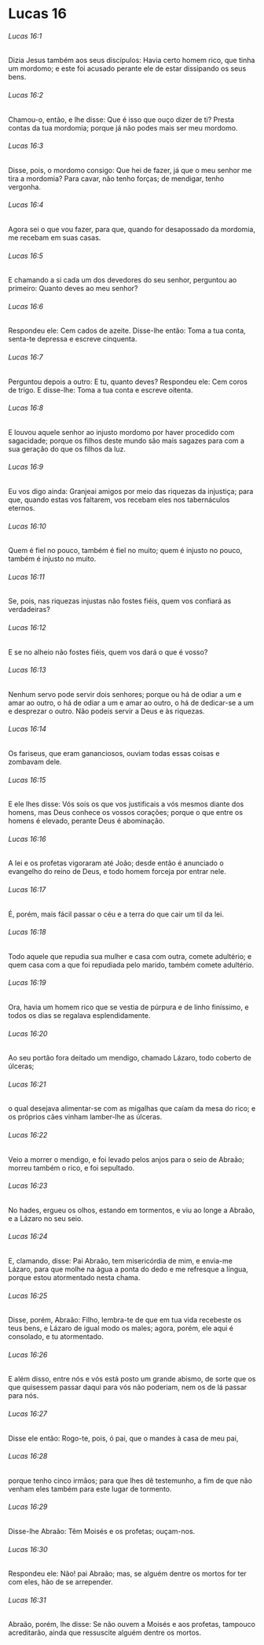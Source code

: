 # Lucas 16

###### Lucas 16:1

Dizia Jesus também aos seus discípulos: Havia certo homem rico, que tinha um mordomo; e este foi acusado perante ele de estar dissipando os seus bens.

###### Lucas 16:2

Chamou-o, então, e lhe disse: Que é isso que ouço dizer de ti? Presta contas da tua mordomia; porque já não podes mais ser meu mordomo.

###### Lucas 16:3

Disse, pois, o mordomo consigo: Que hei de fazer, já que o meu senhor me tira a mordomia? Para cavar, não tenho forças; de mendigar, tenho vergonha.

###### Lucas 16:4

Agora sei o que vou fazer, para que, quando for desapossado da mordomia, me recebam em suas casas.

###### Lucas 16:5

E chamando a si cada um dos devedores do seu senhor, perguntou ao primeiro: Quanto deves ao meu senhor?

###### Lucas 16:6

Respondeu ele: Cem cados de azeite. Disse-lhe então: Toma a tua conta, senta-te depressa e escreve cinquenta.

###### Lucas 16:7

Perguntou depois a outro: E tu, quanto deves? Respondeu ele: Cem coros de trigo. E disse-lhe: Toma a tua conta e escreve oitenta.

###### Lucas 16:8

E louvou aquele senhor ao injusto mordomo por haver procedido com sagacidade; porque os filhos deste mundo são mais sagazes para com a sua geração do que os filhos da luz.

###### Lucas 16:9

Eu vos digo ainda: Granjeai amigos por meio das riquezas da injustiça; para que, quando estas vos faltarem, vos recebam eles nos tabernáculos eternos.

###### Lucas 16:10

Quem é fiel no pouco, também é fiel no muito; quem é injusto no pouco, também é injusto no muito.

###### Lucas 16:11

Se, pois, nas riquezas injustas não fostes fiéis, quem vos confiará as verdadeiras?

###### Lucas 16:12

E se no alheio não fostes fiéis, quem vos dará o que é vosso?

###### Lucas 16:13

Nenhum servo pode servir dois senhores; porque ou há de odiar a um e amar ao outro, o há de odiar a um e amar ao outro, o há de dedicar-se a um e desprezar o outro. Não podeis servir a Deus e às riquezas.

###### Lucas 16:14

Os fariseus, que eram gananciosos, ouviam todas essas coisas e zombavam dele.

###### Lucas 16:15

E ele lhes disse: Vós sois os que vos justificais a vós mesmos diante dos homens, mas Deus conhece os vossos corações; porque o que entre os homens é elevado, perante Deus é abominação.

###### Lucas 16:16

A lei e os profetas vigoraram até João; desde então é anunciado o evangelho do reino de Deus, e todo homem forceja por entrar nele.

###### Lucas 16:17

É, porém, mais fácil passar o céu e a terra do que cair um til da lei.

###### Lucas 16:18

Todo aquele que repudia sua mulher e casa com outra, comete adultério; e quem casa com a que foi repudiada pelo marido, também comete adultério.

###### Lucas 16:19

Ora, havia um homem rico que se vestia de púrpura e de linho finíssimo, e todos os dias se regalava esplendidamente.

###### Lucas 16:20

Ao seu portão fora deitado um mendigo, chamado Lázaro, todo coberto de úlceras;

###### Lucas 16:21

o qual desejava alimentar-se com as migalhas que caíam da mesa do rico; e os próprios cães vinham lamber-lhe as úlceras.

###### Lucas 16:22

Veio a morrer o mendigo, e foi levado pelos anjos para o seio de Abraão; morreu também o rico, e foi sepultado.

###### Lucas 16:23

No hades, ergueu os olhos, estando em tormentos, e viu ao longe a Abraão, e a Lázaro no seu seio.

###### Lucas 16:24

E, clamando, disse: Pai Abraão, tem misericórdia de mim, e envia-me Lázaro, para que molhe na água a ponta do dedo e me refresque a língua, porque estou atormentado nesta chama.

###### Lucas 16:25

Disse, porém, Abraão: Filho, lembra-te de que em tua vida recebeste os teus bens, e Lázaro de igual modo os males; agora, porém, ele aqui é consolado, e tu atormentado.

###### Lucas 16:26

E além disso, entre nós e vós está posto um grande abismo, de sorte que os que quisessem passar daqui para vós não poderiam, nem os de lá passar para nós.

###### Lucas 16:27

Disse ele então: Rogo-te, pois, ó pai, que o mandes à casa de meu pai,

###### Lucas 16:28

porque tenho cinco irmãos; para que lhes dê testemunho, a fim de que não venham eles também para este lugar de tormento.

###### Lucas 16:29

Disse-lhe Abraão: Têm Moisés e os profetas; ouçam-nos.

###### Lucas 16:30

Respondeu ele: Não! pai Abraão; mas, se alguém dentre os mortos for ter com eles, hão de se arrepender.

###### Lucas 16:31

Abraão, porém, lhe disse: Se não ouvem a Moisés e aos profetas, tampouco acreditarão, ainda que ressuscite alguém dentre os mortos.

